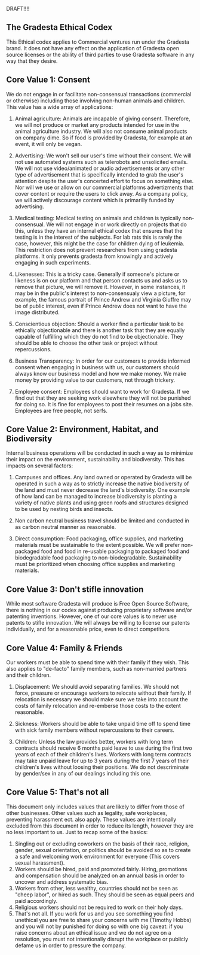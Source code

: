 DRAFT!!!!

The Gradesta Ethical Codex
-------------------------------

This Ethical codex applies to Commercial ventures run under the Gradesta brand. It does not have any effect on the application of Gradesta open source licenses or the ability of third parties to use Gradesta software in any way that they desire.

Core Value 1: Consent
-------------------------

We do not engage in or facilitate non-consensual transactions (commercial or otherwise) including those involving non-human animals and children. This value has a wide array of applications:

1. Animal agriculture: Animals are incapable of giving consent. Therefore, we will not produce or market any products intended for use in the animal agriculture industry. We will also not consume animal products on company dime. So if food is provided by Gradesta, for example at an event, it will only be vegan.

2. Advertising: We won't sell our user's time without their consent. We will not use automated systems such as telerobots and unsolicited emails. We will not use video/animated or audio advertisements or any other type of advertisement that is specifically intended to grab the user's attention despite the user's concerted effort to focus on something else. Nor will we use or allow on our commercial platforms advertizments that cover content or require the users to click away. As a company policy, we will actively discourage content which is primarilly funded by advertising.

3. Medical testing: Medical testing on animals and children is typically non-consensual. We will not engage in or work directly on projects that do this, unless they have an internal ethical codex that ensures that the testing is in the interest of the subjects. For lab rats this is rarely the case, however, this might be the case for children dying of leukemia. This restriction does not prevent researchers from using gradesta platforms. It only prevents gradesta from knowingly and actively engaging in such experiments.

4. Likenesses: This is a tricky case. Generally if someone's picture or likeness is on our platform and that person contacts us and asks us to remove that picture, we will remove it. However, in some instances, it may be in the public's interest to non-consensualy view a picture, for example, the famous portrait of Prince Andrew and Virginia Giuffre may be of public interest, even if Prince Andrew does not want to have the image distributed.

5. Conscientious objection: Should a worker find a particular task to be ethically objectionable and there is another task that they are equally capable of fulfilling which they do not find to be objectionable. They should be able to choose the other task or project without repercussions.

6. Business Transparency: In order for our customers to provide informed consent when engaging in business with us, our customers should always know our business model and how we make money. We make money by providing value to our customers, not through trickery.

7. Employee consent: Employees should want to work for Gradesta. If we find out that they are seeking work elsewhere they will not be punished for doing so. It is fine for employees to post their resumes on a jobs site. Employees are free people, not serfs.

Core Value 2: Environment, Habitat, and Biodiversity
--------------------------------------------------------------

Internal business operations will be conducted in such a way as to minimize their impact on the environment, sustainability and biodiversity. This has impacts on several factors:

1. Campuses and offices. Any land owned or operated by Gradesta will be operated in such a way as to strictly increase the native biodiversity of the land and must never decrease the land's biodiversity. One example of how land can be managed to increase biodiversity is planting a variety of native plants and using green roofs and structures designed to be used by nesting birds and insects.

2. Non carbon neutral business travel should be limited and conducted in as carbon neutral manner as reasonable. 

3. Direct consumption: Food packaging, office supplies, and marketing materials must be sustainable to the extent possible. We will prefer non-packaged food and food in re-usable packaging to packaged food and biodegradable food packaging to non-biodegradable. Sustainability must be prioritized when choosing office supplies and marketing materials.

Core Value 3: Don't stifle innovation
--------------------------------------------

While most software Gradesta will produce is Free Open Source Software, there is nothing in our codex against producing proprietary software and/or patenting inventions. However, one of our core values is to never use patents to stifle innovation. We will always be willing to license our patents individually, and for a reasonable price, even to direct competitors.


Core Value 4: Family & Friends
------------------------------------

Our workers must be able to spend time with their family if they wish. This also applies to "de-facto" family members, such as non-married partners and their children.

1. Displacement: We should avoid separating families. We should not force, preasure or encourage workers to relocate without their family. If relocation is necessary we should make sure we take into account the costs of family relocation and re-emberse those costs to the extent reasonable.

2. Sickness: Workers should be able to take unpaid time off to spend time with sick family members without repercussions to their careers.

3. Children: Unless the law provides better, workers with long term contracts should receive 6 months paid leave to use during the first two years of each of their children's lives. Workers with long term contracts may take unpaid leave for up to 3 years during the first 7 years of their children's lives without loosing their positions. We do not descriminate by gender/sex in any of our dealings including this one.

Core Value 5: That's not all
---------------------------------

This document only includes values that are likely to differ from those of other businesses. Other values such as legality, safe workplaces, preventing harassment ect. also apply. These values are intentionally excluded from this document in order to reduce its length, however they are no less important to us. Just to recap some of the basics:

1. Singling out or excluding coworkers on the basis of their race, religion, gender, sexual orientation, or politics should be avoided so as to create a safe and welcoming work environment for everyone (This covers sexual harassment).
2. Workers should be hired, paid and promoted fairly. Hiring, promotions and compensation should be analyzed on an annual basis in order to uncover and address systematic bias.
3. Workers from other, less wealthy, countries should not be seen as "cheep labor", or hired as such. They should be seen as equal peers and paid accordingly.
4. Religious workers should not be required to work on their holy days.
5. That's not all. If you work for us and you see something you find unethical you are free to share your concerns with me (Timothy Hobbs) and you will not by punished for doing so with one big caveat: if you raise concerns about an ethical issue and we do not agree on a resolution, you must not intentionally disrupt the workplace or publicly defame us in order to pressure the company.
